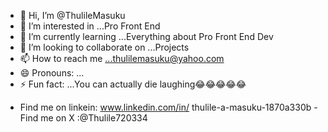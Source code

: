 - 👋 Hi, I’m @ThulileMasuku
- 👀 I’m interested in ...Pro Front End
- 🌱 I’m currently learning ...Everything about Pro Front End Dev
- 💞️ I’m looking to collaborate on ...Projects
- 📫 How to reach me ...thulilemasuku@yahoo.com
- 😄 Pronouns: ...
- ⚡ Fun fact: ...You can actually die laughing😂😂😂😂😂

<!---
ThulileMasuku/ThulileMasuku is a ✨ special ✨ repository because its `README.md` (this file) appears on your GitHub profile.
You can click the Preview link to take a look at your changes.
--->
- Find me on linkein: www.linkedin.com/in/ thulile-a-masuku-1870a330b
-Find me on X :@Thulile720334
